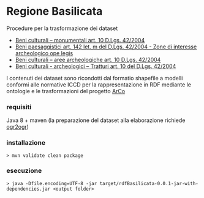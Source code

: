 
# Regione Basilicata
Procedure per la trasformazione dei dataset 
- [Beni culturali – monumentali art. 10 D.Lgs. 42/2004](http://rsdi.regione.basilicata.it/Catalogo/srv/ita/search?hl=ita#|r_basili:51432cdd:160eb042aef:3aa6)
- [Beni paesaggistici art. 142 let. m del D.Lgs. 42/2004 - Zone di interesse archeologico ope legis](http://rsdi.regione.basilicata.it/Catalogo/srv/ita/search?hl=ita#|r_basili:5f2f287a:1736b6720a2:-4d7)
- [Beni culturali – aree archeologiche art. 10 D.Lgs. 42/2004](http://rsdi.regione.basilicata.it/Catalogo/srv/ita/search?hl=ita#|r_basili:-25220c81:1622a02a615:2e32)
- [Beni culturali - archeologici – Tratturi art. 10 del D.Lgs. 42/2004](http://rsdi.regione.basilicata.it/Catalogo/srv/ita/search?hl=ita#|r_basili:4ce48b8:1667da44185:3f77)

I contenuti dei dataset sono ricondotti dal formatio shapefile a modelli conformi alle normative ICCD per la rappresentazione in RDF mediante le ontologie e le trasformazioni del progetto [ArCo](https://github.com/ICCD-MiBACT/ArCo)

### requisiti
Java 8 + maven (la preparazione del dataset alla elaborazione richiede [ogr2ogr](https://gdal.org/programs/ogr2ogr.html))

### installazione
`> mvn validate clean package`

### esecuzione
`> java -Dfile.encoding=UTF-8 -jar target/rdfBasilicata-0.0.1-jar-with-dependencies.jar <output folder>`

